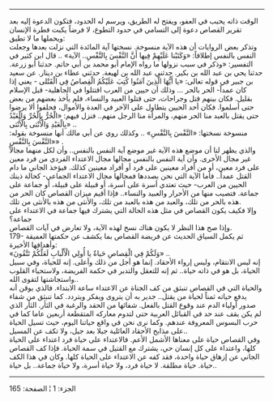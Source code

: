 ------------------------------------------------------------------------

الوقت ذاته يحبب في العفو، ويفتح له الطريق، ويرسم له الحدود، فتكون الدعوة
إليه بعد تقرير القصاص دعوة إلى التسامي في حدود التطوع، لا فرضاً يكبت فطرة
الإنسان ويحملها ما لا تطيق:  
وتذكر بعض الروايات أن هذه الآية منسوخة. نسختها آية المائدة التي نزلت
بعدها وجعلت النفس بالنفس إطلاقاً: «وَكَتَبْنا عَلَيْهِمْ فِيها أَنَّ النَّفْسَ بِالنَّفْسِ..
الآية» .. قال ابن كثير في التفسير: «وذكر في سبب نزولها ما رواه الإمام
أبو محمد بن أبي حاتم. حدثنا أبو زرعة. حدثنا يحي بن عبد الله بن بكير.
حدثني عبد الله بن لهيعة. حدثني عطاء بن دينار. عن سعيد بن جبير في قوله
تعالى: «يا أَيُّهَا الَّذِينَ آمَنُوا كُتِبَ عَلَيْكُمُ الْقِصاصُ فِي الْقَتْلى - يعني إذا كان
عمداً- الحر بالحر ... وذلك أن حيين من العرب اقتتلوا في الجاهلية- قبل
الإسلام بقليل. فكان بينهم قتل وجراحات، حتى قتلوا العبيد والنساء، فلم
يأخذ بعضهم من بعض حتى أسلموا. فكان أحد الحيين يتطاول على الآخر في العدة
والأموال، فحلفوا ألا يرضوا حتى يقتل بالعبد منا الحر منهم، والمرأة منا
الرجل منهم.. فنزل فيهم: «الْحُرُّ بِالْحُرِّ وَالْعَبْدُ بِالْعَبْدِ وَالْأُنْثى بِالْأُنْثى» ..  
منسوخة نسختها: «النَّفْسَ بِالنَّفْسِ» .. وكذلك روي عن أبي مالك أنها منسوخة
بقوله: «النَّفْسَ بِالنَّفْسِ» .  
والذي يظهر لنا أن موضع هذه الآية غير موضع آية النفس بالنفس.. وأن لكل
منهما مجالاً غير مجال الأخرى. وأن آية النفس بالنفس مجالها مجال الاعتداء
الفردي من فرد معين على فرد معين، أو من أفراد معينين على فرد أو أفراد
معينين كذلك. فيؤخذ الجاني ما دام القتل عمداً.. فأما الآية التي نحن بصددها
فمجالها مجال الاعتداء الجماعي- كحالة ذينك الحيين من العرب- حيث تعتدي
أسرة على أسرة، أو قبيلة على قبيلة، أو جماعة على جماعة. فتصيب منها من
الأحرار والعبيد والنساء.. فإذا أقيم ميزان القصاص كان الحر من هذه بالحر
من تلك، والعبد من هذه بالعبد من تلك، والأنثى من هذه بالأنثى من تلك.  
وإلا فكيف يكون القصاص في مثل هذه الحالة التي يشترك فيها جماعة في
الاعتداء على جماعة؟  
وإذا صح هذا النظر لا يكون هناك نسخ لهذه الآية، ولا تعارض في آيات
القصاص.  
179- ثم يكمل السياق الحديث عن فريضة القصاص بما يكشف عن حكمتها العميقة
وأهدافها الأخيرة:  
«وَلَكُمْ فِي الْقِصاصِ حَياةٌ يا أُولِي الْأَلْبابِ لَعَلَّكُمْ تَتَّقُونَ» ..  
إنه ليس الانتقام، وليس إرواء الأحقاد. إنما هو أجل من ذلك وأعلى. إنه
للحياة، وفي سبيل الحياة، بل هو في ذاته حياة.. ثم إنه للتعقل والتدبر في
حكمة الفريضة، ولاستحياء القلوب واستجاشتها لتقوى الله..  
والحياة التي في القصاص تنبثق من كف الجناة عن الاعتداء ساعة الابتداء.
فالذي يوقن أنه يدفع حياته ثمناً لحياة من يقتل.. جدير به أن يتروى ويفكر
ويتردد. كما تنبثق من شفاء صدور أولياء الدم عند وقوع القتل بالفعل. شفائها
من الحقد والرغبة في الثأر. الثأر الذي لم يكن يقف عند حد في القبائل
العربية حتى لتدوم معاركه المتقطعة أربعين عاما كما في حرب البسوس المعروفة
عندهم. وكما نرى نحن في واقع حياتنا اليوم، حيث تسيل الحياة على مذابح
الأحقاد العائلية جيلا بعد جيل، ولا تكف عن المسيل..  
وفي القصاص حياة على معناها الأشمل الأعم. فالاعتداء على حياة فرد اعتداء
على الحياة كلها، واعتداء على كل إنسان حي، يشترك مع القتيل في سمة الحياة.
فإذا كف القصاص الجاني عن إزهاق حياة واحدة، فقد كفه عن الاعتداء على
الحياة كلها. وكان في هذا الكف حياة. حياة مطلقة. لا حياة فرد، ولا حياة
أسرة، ولا حياة جماعة.. بل حياة..

------------------------------------------------------------------------

الجزء: 1 ¦ الصفحة: 165
